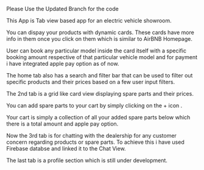 Please Use the Updated Branch for the code









This App is Tab view based app for an electric vehicle showroom.

You can dispay your products with dynamic cards. These cards have more info in them once you click on them which is similar to AirBNB Homepage.

User can book any particular model inside the card itself with a specific booking amount respective of that particular vehicle model and for payment i have integrated apple pay option as of now.

The home tab also has a search and filter bar that can be used to filter out specific products and their prices based on a few user input filters.

The 2nd tab is a grid like card view displaying spare parts and their prices.

You can add spare parts to your cart by simply clicking on the + icon .

Your cart is simply a collection of all your added spare parts below which there is a total amount and apple pay option.

Now the 3rd tab is for chatting with the dealership for any customer concern regarding products or spare parts. To achieve this i have used Firebase databse and linked it to the Chat View.

The last tab is a profile section which is still under development.
